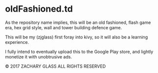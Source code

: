 # oldFashioned.td
As the repository name implies, this will be an old fashioned, flash game era, hex grid style, wall and tower building defence game. 

This will be my (zjglass) first foray into kivy, so it will also be a learning experience.

I fully intend to eventually upload this to the Google Play store, and lightly monetize it with unobtrusive ads.

© 2017 ZACHARY GLASS ALL RIGHTS RESERVED
